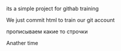 its a simple project for githab training


We just commit html to train our git account

прописываем какие то строчки

Anather time
